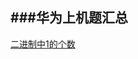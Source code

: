 ###华为上机题汇总
---
[二进制中1的个数](https://github.com/echoorchid/hua-wei-shang-ji-ti-hui-zong/blob/master/%E6%9F%A5%E6%89%BE%E8%BE%93%E5%85%A5%E6%95%B4%E6%95%B0%E4%BA%8C%E8%BF%9B%E5%88%B6%E4%B8%AD1%E7%9A%84%E4%B8%AA%E6%95%B0.md)
